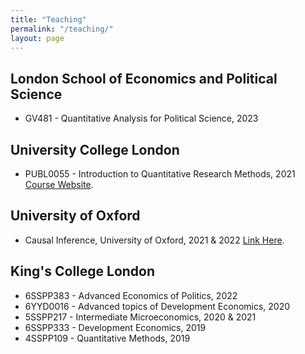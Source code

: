 ```yaml
---
title: "Teaching"
permalink: "/teaching/"
layout: page
---
```


## London School of Economics and Political Science

 - GV481 - Quantitative Analysis for Political Science, 2023

## University College London

- PUBL0055 - Introduction to Quantitative Research Methods, 2021 [Course Website](https://uclspp.github.io/PUBL0055/).

## University of Oxford

- Causal Inference, University of Oxford, 2021 & 2022 <a href="https://ftraposo.github.io/causal_inference/" target="_blank">Link Here</a>. 

## King's College London 

- 6SSPP383 - Advanced Economics of Politics, 2022
- 6YYD0016 - Advanced topics of Development Economics, 2020
- 5SSPP217 - Intermediate Microeconomics, 2020 & 2021
- 6SSPP333 - Development Economics, 2019
- 4SSPP109 - Quantitative Methods, 2019

